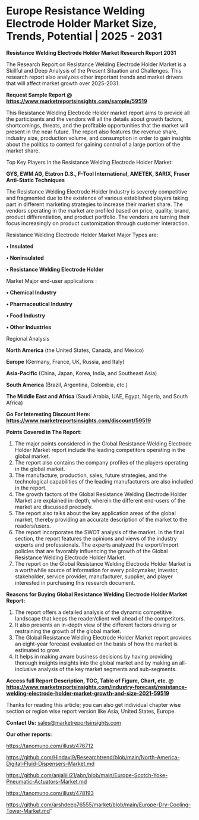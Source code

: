  # Europe Resistance Welding Electrode Holder Market Size, Trends, Potential | 2025 - 2031

<strong>Resistance Welding Electrode Holder Market Research Report 2031</strong>

The Research Report on Resistance Welding Electrode Holder Market is a Skillful and Deep Analysis of the Present Situation and Challenges. This research report also analyzes other important trends and market drivers that will affect market growth over 2025-2031.

<strong>Request Sample Report @ <a href=https://www.marketreportsinsights.com/sample/59519>https://www.marketreportsinsights.com/sample/59519</a></strong>

This Resistance Welding Electrode Holder market report aims to provide all the participants and the vendors will all the details about growth factors, shortcomings, threats, and the profitable opportunities that the market will present in the near future. The report also features the revenue share, industry size, production volume, and consumption in order to gain insights about the politics to contest for gaining control of a large portion of the market share.

Top Key Players in the Resistance Welding Electrode Holder Market:

<strong>GYS, EWM AG, Etatron D.S., F-Tool International, AMETEK, SARIX, Fraser Anti-Static Techniques</strong>

The Resistance Welding Electrode Holder Industry is severely competitive and fragmented due to the existence of various established players taking part in different marketing strategies to increase their market share. The vendors operating in the market are profiled based on price, quality, brand, product differentiation, and product portfolio. The vendors are turning their focus increasingly on product customization through customer interaction.

Resistance Welding Electrode Holder Market Major Types are:

<strong>• Insulated

• Noninsulated

• Resistance Welding Electrode Holder</strong>

Market Major end-user applications :

<strong>• Chemical Industry

• Pharmaceutical Industry

• Food Industry

• Other Industries</strong>

Regional Analysis

</u><strong><b>North America</b></strong> (the United States, Canada, and Mexico)

<strong><b>Europe </b></strong>(Germany, France, UK, Russia, and Italy)

<strong><b>Asia-Pacific</b></strong> (China, Japan, Korea, India, and Southeast Asia)

<strong><b>South America</b></strong> (Brazil, Argentina, Colombia, etc.)

<strong><b>The Middle East and Africa</b></strong> (Saudi Arabia, UAE, Egypt, Nigeria, and South Africa)

<strong>Go For Interesting Discount Here: <a href=https://www.marketreportsinsights.com/discount/59519>https://www.marketreportsinsights.com/discount/59519</a></strong>

<strong>Points Covered in The Report:</strong>
<ol>
  <li>The major points considered in the Global Resistance Welding Electrode Holder Market report include the leading competitors operating in the global market.</li>
  <li>The report also contains the company profiles of the players operating in the global market.</li>
  <li>The manufacture, production, sales, future strategies, and the technological capabilities of the leading manufacturers are also included in the report.</li>
  <li>The growth factors of the Global Resistance Welding Electrode Holder Market are explained in-depth, wherein the different end-users of the market are discussed precisely.</li>
  <li>The report also talks about the key application areas of the global market, thereby providing an accurate description of the market to the readers/users.</li>
  <li>The report incorporates the SWOT analysis of the market. In the final section, the report features the opinions and views of the industry experts and professionals. The experts analyzed the export/import policies that are favorably influencing the growth of the Global Resistance Welding Electrode Holder Market.</li>
  <li>The report on the Global Resistance Welding Electrode Holder Market is a worthwhile source of information for every policymaker, investor, stakeholder, service provider, manufacturer, supplier, and player interested in purchasing this research document.</li>
</ol>
<strong>Reasons for Buying Global Resistance Welding Electrode Holder Market Report:</strong>

<ol>
  <li>The report offers a detailed analysis of the dynamic competitive landscape that keeps the reader/client well ahead of the competitors.</li>
  <li>It also presents an in-depth view of the different factors driving or restraining the growth of the global market.</li>
  <li>The Global Resistance Welding Electrode Holder Market report provides an eight-year forecast evaluated on the basis of how the market is estimated to grow.</li>
  <li>It helps in making aware business decisions by having providing thorough insights insights into the global market and by making an all-inclusive analysis of the key market segments and sub-segments.</li>
</ol>
<strong>Access full Report Description, TOC, Table of Figure, Chart, etc. @ <a href=https://www.marketreportsinsights.com/industry-forecast/resistance-welding-electrode-holder-market-growth-and-size-2021-59519>https://www.marketreportsinsights.com/industry-forecast/resistance-welding-electrode-holder-market-growth-and-size-2021-59519</a></strong>


Thanks for reading this article; you can also get individual chapter wise section or region wise report version like Asia, United States, Europe.

<strong>Contact Us:</strong>
sales@marketreportsinsights.com

<strong>Our other reports:</strong>

<a href=https://tanomuno.com/illust/476712>https://tanomuno.com/illust/476712</a>

<a href=https://github.com/Hindavi9/Researchtrend/blob/main/North-America-Digital-Fluid-Dispensers-Market.md>https://github.com/Hindavi9/Researchtrend/blob/main/North-America-Digital-Fluid-Dispensers-Market.md</a>

<a href=https://github.com/anjaliiii21/abn/blob/main/Europe-Scotch-Yoke-Pneumatic-Actuators-Market.md>https://github.com/anjaliiii21/abn/blob/main/Europe-Scotch-Yoke-Pneumatic-Actuators-Market.md</a>

<a href=https://tanomuno.com/illust/478193>https://tanomuno.com/illust/478193</a>

<a href=https://github.com/arshdeep76555/market/blob/main/Europe-Dry-Cooling-Tower-Market.md>https://github.com/arshdeep76555/market/blob/main/Europe-Dry-Cooling-Tower-Market.md</a>"

